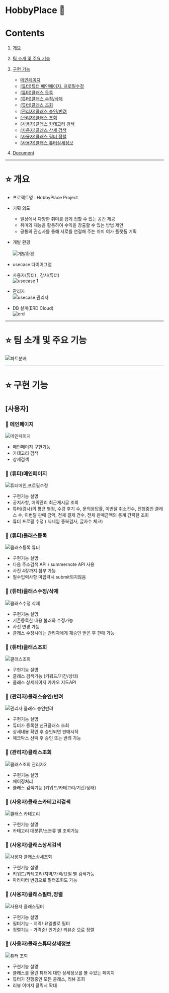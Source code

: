 # HobbyPlace 🎨

# Contents <br>
1. [개요](#star-개요)  
2. [팀 소개 및 주요 기능](#star-팀-소개-및-주요-기능)
3. [구현 기능](#star-구현-기능)
    - [메인페이지](#pushpin-메인페이지)
    - [(튜터)튜터 메인페이지, 프로필수정](#pushpin-(튜터)메인페이지)
    - [(튜터)클래스 등록](#pushpin-(튜터)클래스등록)
    - [(튜터)클래스 수정/삭제](#pushpin-(튜터)클래스수정/삭제)
    - [(튜터)클래스 조회](#pushpin-(튜터)클래스조회)
    - [(관리자)클래스 승인/반려](#pushpin-(관리자)클래스승인/반려)
    - [(관리자)클래스 조회](#pushpin-(관리자)클래스조회)   
    - [(사용자)클래스 카테고리 검색](#pushpin-(사용자)클래스카테고리검색)   
    - [(사용자)클래스 상세 검색](#pushpin-(사용자)클래스상세검색) 
    - [(사용자)클래스 필터,정렬](#pushpin-(사용자)클래스필터,정렬) 
    - [(사용자)클래스 튜터상세정보](#pushpin-(사용자)클래스튜터상세정보)  
   

4. [Document](#star-document)

***

# :star: 개요
- 프로젝트명 : HobbyPlace Project <br>

- 기획 의도  <br>
  - 일상에서 다양한 취미를 쉽게 접할 수 있는 공간 제공<br>
  - 취미와 재능을 활용하여 수익을 창출할 수 있는 방법 제안 <br>
  - 공통의 관심사를 통해 서로를 연결해 주는 취미 여가 플랫폼 기획 <br>

- 개발 환경 <br><br>
![개발환경](https://user-images.githubusercontent.com/115604577/228150767-6fedb903-4e39-4840-bf42-b2456a9ff806.png)<br>

- usecase 다이어그램
- 사용자(튜티) , 강사(튜터) <br>
![usecase 1](https://user-images.githubusercontent.com/115604577/228152251-2b86a711-2218-4d62-8dca-f3a76ad3e766.png) <br>
- 관리자<br>
![usecase 관리자](https://user-images.githubusercontent.com/115604577/228152395-0ce1c0fc-8a3f-454e-81cb-65c3d254df95.png)<br>

- DB 설계(ERD Cloud) <br>
![erd](https://user-images.githubusercontent.com/115604577/228807391-367a106b-f8f9-4da1-8503-fdb77a568701.jpg)

***


# :star: 팀 소개 및 주요 기능

![파트분배](https://user-images.githubusercontent.com/115604577/228151268-e57ed964-9eb9-4f15-9c6e-2dd9194bafc7.png)

***
 
 
# :star: 구현 기능
## [사용자]
### :pushpin: 메인페이지
![메인페이지](https://user-images.githubusercontent.com/115604577/228810897-849d669f-80a9-4f8f-8f62-e37d70078176.gif)
- 메인페이지 구현기능 
- 카테고리 검색
- 상세검색 
### :pushpin: (튜터)메인페이지
![튜터메인,프로필수정](https://user-images.githubusercontent.com/115604577/228811340-f82ea3b9-a0d6-400e-8880-236c80a18f0d.gif)
- 구현기능 설명
- 공지사항, 예약관리 최근게시글 조회
- 튜터(강사)의 평균 별점, 수강 후기 수, 문의응답률, 이번달 취소건수, 진행중인 클래스 수, 이번달 판매 금액, 전체 결제 건수, 전체 판매금액의 통계 간략한 조회 
- 튜터 프로필 수정 ( 닉네임 중복검사, 글자수 체크) 


### :pushpin: (튜터)클래스등록
![클래스등록 튜터](https://user-images.githubusercontent.com/115604577/229394659-7f14396b-ca7f-4f5f-89b4-59ee3ec0a3bb.gif)
- 구현기능 설명
- 다음 주소검색 API / summernote API 사용
- 사진 4장까지 첨부 가능
- 필수입력사항 미입력시 submit되지않음

### :pushpin: (튜터)클래스수정/삭제
![클래스수정 삭제](https://user-images.githubusercontent.com/115604577/229395245-c19ddd15-b622-4e44-96f9-41cd2689012f.gif)
- 구현기능 설명
- 기존등록한 내용 불러와 수정가능
- 사진 변경 가능
- 클래스 수정시에는 관리자에게 재승인 받은 후 판매 가능 

### :pushpin: (튜터)클래스조회
![클래스조회](https://user-images.githubusercontent.com/115604577/229395928-a740e720-f6d4-4fc9-b982-2b18dd6b11a0.gif)
- 구현기능 설명
- 클래스 검색기능 (키워드/기간/상태)
- 클래스 상세페이지 카카오 지도API

### :pushpin: (관리자)클래스승인/반려
![관리자 클래스 승인반려](https://user-images.githubusercontent.com/115604577/229396312-f0dba6a5-9787-4f2d-b47c-b2a5f2756af9.gif)
- 구현기능 설명
- 튜터가 등록한 신규클래스 조회
- 상세내용 확인 후 승인되면 판매시작
- 체크박스 선택 후 승인 또는 반려 가능
 
 ### :pushpin: (관리자)클래스조회
![클래스조회 관리자2](https://user-images.githubusercontent.com/115604577/229398110-5e7b48ba-1f24-43dc-bfb2-4f8b955bb60c.gif)
- 구현기능 설명
- 페이징처리 
- 클래스 검색기능 (키워드/카테고리/기간/상태)

 ### :pushpin: (사용자)클래스카테고리검색
 ![클래스 카테고리](https://user-images.githubusercontent.com/115604577/229398422-d7b4b620-99b4-4e12-8d67-a001f7e02b9f.gif)
 - 구현기능 설명
 - 카테고리 대분류/소분류 별 조회가능
 
 ### :pushpin: (사용자)클래스상세검색
 ![사용자 클래스상세조회](https://user-images.githubusercontent.com/115604577/229398981-45ea96b0-dcdc-45a6-a45d-bdda1ad26363.gif)
 - 구현기능 설명
 - 키워드/카테고리/지역/가격/요일 별 검색가능 
 - 파라미터 변경으로 필터조회도 가능 
 
 ### :pushpin: (사용자)클래스필터,정렬
 ![사용자 클래스필터](https://user-images.githubusercontent.com/115604577/229399951-f5566946-a243-45fd-9914-1a446c9a1880.gif)
 - 구현기능 설명
 - 필터기능 - 지역/ 요일별로 필터
 - 정렬기능 - 가격순/ 인기순/ 리뷰순 으로 정렬
 
  ### :pushpin: (사용자)클래스튜터상세정보
  ![튜터 조회](https://user-images.githubusercontent.com/115604577/229400619-cb49c202-a9a7-46b8-9c8a-a91eb2dccc6a.gif)
- 구현기능 설명
- 클래스를 올린 튜터에 대한 상세정보를 볼 수있는 페이지
- 튜터가 진행중인 모든 클래스, 리뷰 조회
- 리뷰 이미지 클릭시 확대
